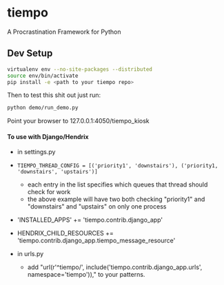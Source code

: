 # tiempo
A Procrastination Framework for Python


## Dev Setup

```bash
virtualenv env --no-site-packages --distributed
source env/bin/activate
pip install -e <path to your tiempo repo>
```

Then to test this shit out just run:

```bash
python demo/run_demo.py
```
Point your browser to 127.0.0.1:4050/tiempo_kiosk

#### To use with Django/Hendrix

*  in settings.py
  * `TIEMPO_THREAD_CONFIG = [('priority1', 'downstairs'), ('priority1, 'downstairs', 'upstairs')]`
    * each entry in the list specifies which queues that thread should check for work 
    * the above example will have two both checking "priority1" and "downstairs" and "upstairs" on only one process

  * 'INSTALLED_APPS' += 'tiempo.contrib.django_app'

  * HENDRIX_CHILD_RESOURCES += 'tiempo.contrib.django_app.tiempo_message_resource'
  
  * in urls.py
    *  add "url(r'^tiempo/', include('tiempo.contrib.django_app.urls', namespace='tiempo'))," to your patterns.
  
